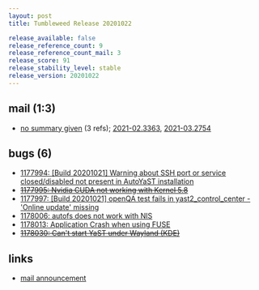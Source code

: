 ```yaml
---
layout: post
title: Tumbleweed Release 20201022

release_available: false
release_reference_count: 9
release_reference_count_mail: 3
release_score: 91
release_stability_level: stable
release_version: 20201022
---
```


## mail (1:3)

- [no summary given](https://github.com/boombatower/tumbleweed-review/issues/10) (3 refs); [2021-02.3363](https://github.com/boombatower/tumbleweed-review/issues/10), [2021-03.2754](https://github.com/boombatower/tumbleweed-review/issues/10)

## bugs (6)

<!--more-->

- [1177994: \[Build 20201021\] Warning about SSH port or service closed/disabled not present in AutoYaST installation](https://bugzilla.opensuse.org/show_bug.cgi?id=1177994)
- ~~[1177995: Nvidia CUDA not working with Kernel 5.8](https://bugzilla.opensuse.org/show_bug.cgi?id=1177995)~~
- [1177997: \[Build 20201021\] openQA test fails in yast2_control_center - 'Online update' missing](https://bugzilla.opensuse.org/show_bug.cgi?id=1177997)
- [1178006: autofs does not work with NIS](https://bugzilla.opensuse.org/show_bug.cgi?id=1178006)
- [1178013: Application Crash when using FUSE](https://bugzilla.opensuse.org/show_bug.cgi?id=1178013)
- ~~[1178030: Can't start YaST under Wayland (KDE)](https://bugzilla.opensuse.org/show_bug.cgi?id=1178030)~~



## links

- [mail announcement](https://github.com/boombatower/tumbleweed-review/issues/10)
